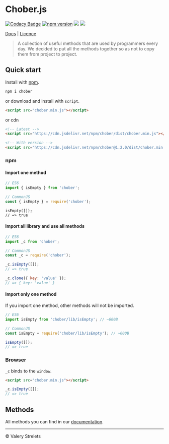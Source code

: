 # Chober.js
[![Codacy Badge](https://api.codacy.com/project/badge/Grade/0284a7a536b44fd4beeed40879aa7093)](https://app.codacy.com/app/BrooonS/chober?utm_source=github.com&utm_medium=referral&utm_content=BrooonS/chober&utm_campaign=Badge_Grade_Dashboard)
[![npm version](https://badge.fury.io/js/chober.svg)](https://brooons.github.io/chober/)
[![](https://data.jsdelivr.com/v1/package/npm/chober/badge)](https://www.jsdelivr.com/package/npm/chober)
[![](https://travis-ci.org/BrooonS/chober.svg?branch=master)](https://brooons.github.io/chober/)

[Docs](https://brooons.github.io/chober/) | [Licence](https://github.com/BrooonS/chober/blob/master/LICENSE)

> A collection of useful methods that are used by programmers every day. We decided to put all the methods together so as not to copy them from project to project.

## Quick start

Install with [npm](https://www.npmjs.com/package/chober).

```sh
npm i chober
```

or download and install with `script`.

```html
<script src="chober.min.js"></script>
```

or cdn

```html
<!-- Latest -->
<script src="https://cdn.jsdelivr.net/npm/chober/dist/chober.min.js"></script>

<!-- With version -->
<script src="https://cdn.jsdelivr.net/npm/chober@1.2.0/dist/chober.min.js"></script>
```

### npm

#### Import one method

```js
// ES6
import { isEmpty } from 'chober';
```

```js
// CommonJS
const { isEmpty } = require('chober');
```

```JS
isEmpty([]);
// => true
```

#### Import all library and use all methods

```js
// ES6
import _c from 'chober';
```

```js
// CommonJS
const _c = require('chober');
```

```js
_c.isEmpty([]);
// => true

_c.clone({ key: 'value' });
// => { key: 'value' }
```

#### Import only one method

If you import one method, other methods will not be imported.

```js
// ES6
import isEmpty from 'chober/lib/isEmpty'; // ~600B
```

```js
// CommonJS
const isEmpty = require('chober/lib/isEmpty'); // ~600B
```

```js
isEmpty([]);
// => true
```

### Browser

`_c` binds to the `window`.

```html
<script src="chober.min.js"></script>
```

```js
_c.isEmpty([]);
// => true
```

## Methods

All methods you can find in our [documentation](https://brooons.github.io/chober/).

---

&copy; Valery Strelets
